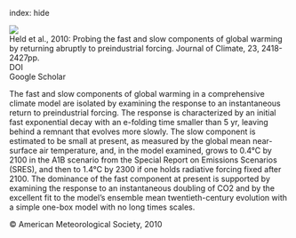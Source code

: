 index: hide

<div class="Citation">
    <div class="Citation-thumb CitationThumb-linked"  data-href="https://doi.org/10.1175/2009jcli3466.1">
      <img src="https://static.claimspace.cloud/climate-study-static/refs/thumbs/10/Held_et_al_2010-thumb.png" />
    </div>

  <div class="Citation-body">
    <div class="Citation-text">Held et al., 2010: Probing the fast and slow components of global warming by returning abruptly to preindustrial forcing. <span class="Article-journal">Journal of Climate, </span><span class="Article-volume">23, </span>2418-2427pp.</div>
    <div class="Citation-links">
      <div class="CitationLink" data-href="https://doi.org/10.1175/2009jcli3466.1">
        <div class="CitationLink-icon CitationLink-Doi"></div>
        <div class="CitationLink-text">DOI</div>
      </div>
      <div class="CitationLink" data-href="https://scholar.google.com/scholar?q=10.1175/2009jcli3466.1">
        <div class="CitationLink-icon CitationLink-Scholar"></div>
        <div class="CitationLink-text">Google Scholar</div>
      </div>
    </div>
  </div>
</div>

The fast and slow components of global warming in a comprehensive climate model are isolated by examining the response to an instantaneous return to preindustrial forcing. The response is characterized by an initial fast exponential decay with an e-folding time smaller than 5 yr, leaving behind a remnant that evolves more slowly. The slow component is estimated to be small at present, as measured by the global mean near-surface air temperature, and, in the model examined, grows to 0.4°C by 2100 in the A1B scenario from the Special Report on Emissions Scenarios (SRES), and then to 1.4°C by 2300 if one holds radiative forcing fixed after 2100. The dominance of the fast component at present is supported by examining the response to an instantaneous doubling of CO2 and by the excellent fit to the model’s ensemble mean twentieth-century evolution with a simple one-box model with no long times scales.

<div class="Citation-copy">
&copy; American Meteorological Society, 2010
</div>